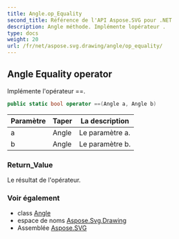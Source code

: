 ```yaml
---
title: Angle.op_Equality
second_title: Référence de l'API Aspose.SVG pour .NET
description: Angle méthode. Implémente lopérateur .
type: docs
weight: 20
url: /fr/net/aspose.svg.drawing/angle/op_equality/
---
```

## Angle Equality operator

Implémente l'opérateur ==.

```csharp
public static bool operator ==(Angle a, Angle b)
```

| Paramètre | Taper | La description |
| --- | --- | --- |
| a | Angle | Le paramètre a. |
| b | Angle | Le paramètre b. |

### Return_Value

Le résultat de l'opérateur.

### Voir également

* class [Angle](../)
* espace de noms [Aspose.Svg.Drawing](../../angle/)
* Assemblée [Aspose.SVG](../../../)



